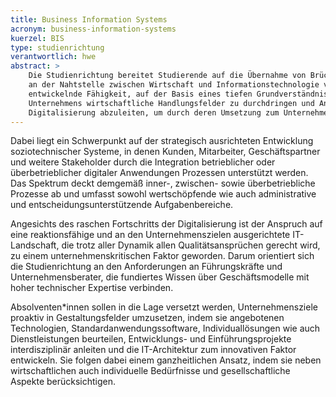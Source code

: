 ```yaml
---
title: Business Information Systems
acronym: business-information-systems
kuerzel: BIS
type: studienrichtung
verantwortlich: hwe
abstract: >
    Die Studienrichtung bereitet Studierende auf die Übernahme von Brückenfunktionen 
    an der Nahtstelle zwischen Wirtschaft und Informationstechnologie vor. Dies beinhaltet insbesondere die zu 
    entwickelnde Fähigkeit, auf der Basis eines tiefen Grundverständnisses der Geschäftstätigkeiten eines 
    Unternehmens wirtschaftliche Handlungsfelder zu durchdringen und Anforderungen an die IT sowie Potentiale der 
    Digitalisierung abzuleiten, um durch deren Umsetzung zum Unternehmenserfolg beizutragen.
---
```

Dabei liegt ein Schwerpunkt auf der strategisch ausrichteten Entwicklung soziotechnischer Systeme, in denen  Kunden, 
Mitarbeiter, Geschäftspartner und weitere Stakeholder durch die Integration betrieblicher oder überbetrieblicher 
digitaler Anwendungen Prozessen unterstützt werden. Das Spektrum deckt demgemäß inner-, zwischen- sowie überbetriebliche 
Prozesse ab und umfasst sowohl wertschöpfende wie auch administrative und entscheidungsunterstützende Aufgabenbereiche.

Angesichts des raschen Fortschritts der Digitalisierung ist der Anspruch auf eine reaktionsfähige und an den 
Unternehmenszielen ausgerichtete IT-Landschaft, die trotz aller Dynamik allen Qualitätsansprüchen gerecht wird, zu 
einem unternehmenskritischen Faktor geworden. Darum orientiert sich die Studienrichtung an den Anforderungen an 
Führungskräfte und Unternehmensberater, die fundiertes Wissen über Geschäftsmodelle mit hoher technischer 
Expertise verbinden. 

Absolventen*innen sollen in die Lage versetzt werden, Unternehmensziele proaktiv in Gestaltungsfelder umzusetzen, 
indem sie angebotenen Technologien, Standardanwendungssoftware, Individuallösungen wie auch Dienstleistungen 
beurteilen, Entwicklungs- und Einführungsprojekte interdisziplinär anleiten und die IT-Architektur zum innovativen 
Faktor entwickeln. Sie folgen dabei einem ganzheitlichen Ansatz, indem sie neben wirtschaftlichen auch individuelle 
Bedürfnisse und gesellschaftliche Aspekte berücksichtigen.
